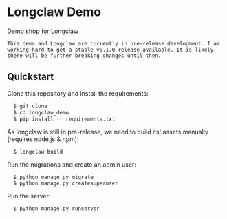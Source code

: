 Longclaw Demo
=============================

Demo shop for Longclaw


`This demo and Longclaw are currently in pre-release development. I am working hard to get a stable v0.1.0 release available. It is likely there will be further breaking changes until then.`


Quickstart
----------

Clone this repository and install the requirements:

```bash
  $ git clone
  $ cd longclaw_demo
  $ pip install -r requirements.txt
```

As longclaw is still in pre-release, we need to build its' assets manually (requires node.js & npm):

```
  $ longclaw build
```

Run the migrations and create an admin user:

```
  $ python manage.py migrate
  $ python manage.py createsuperuser
```

Run the server:

```
  $ python manage.py runserver
```

